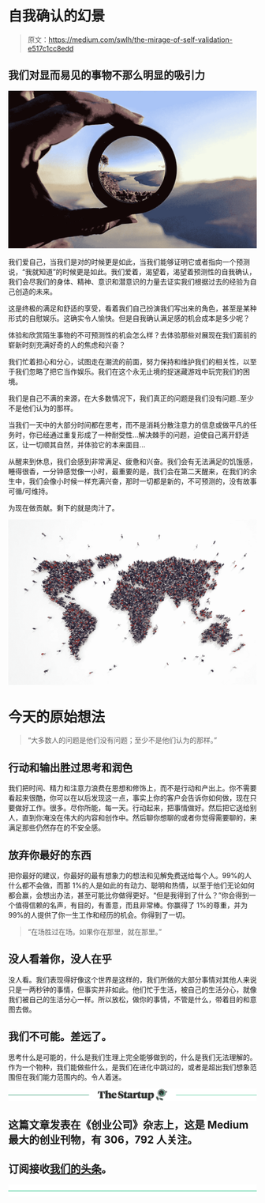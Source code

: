 # 自我确认的幻景

> 原文：<https://medium.com/swlh/the-mirage-of-self-validation-e517c1cc8edd>

## 我们对显而易见的事物不那么明显的吸引力

![](img/a02dd406e0ecb43ce2bb4d7770b47628.png)

我们爱自己，当我们是对的时候更是如此，当我们能够证明它或者指向一个预测说，“我就知道”的时候更是如此。我们爱着，渴望着，渴望着预测性的自我确认，我们会尽我们的身体、精神、意识和潜意识的力量去证实我们根据过去的经验为自己创造的未来。

这是终极的满足和舒适的享受，看着我们自己扮演我们写出来的角色，甚至是某种形式的自慰娱乐。这确实令人愉快。但是自我确认满足感的机会成本是多少呢？

体验和欣赏陌生事物的不可预测性的机会怎么样？去体验那些对展现在我们面前的崭新时刻充满好奇的人的焦虑和兴奋？

我们忙着担心和分心，试图走在潮流的前面，努力保持和维护我们的相关性，以至于我们忽略了把它当作娱乐。我们在这个永无止境的捉迷藏游戏中玩完我们的困境。

我们是自己不满的来源，在大多数情况下，我们真正的问题是我们没有问题..至少不是他们认为的那样。

当我们一天中的大部分时间都在思考，而不是消耗分散注意力的信息或做平凡的任务时，你已经通过重复形成了一种耐受性…解决棘手的问题，迫使自己离开舒适区，让一切顺其自然，并体验它的本来面目…

从醒来到休息，我们会感到非常满足、疲惫和兴奋。我们会有无法满足的饥饿感，睡得很香，一分钟感觉像一小时，最重要的是，我们会在第二天醒来，在我们的余生中，我们会像小时候一样充满兴奋，那时一切都是新的，不可预测的，没有故事可循/可维持。

为现在做贡献。剩下的就是肉汁了。

![](img/eeb3f4c1f1a1621590770578767ae1d2.png)

# **今天的原始想法**

> “大多数人的问题是他们没有问题；至少不是他们认为的那样。”

## 行动和输出胜过思考和润色

我们把时间、精力和注意力浪费在思想和修饰上，而不是行动和产出上。你不需要看起来很酷，你可以在以后发现这一点，事实上你的客户会告诉你如何做，现在只要做好工作。很多。尽你所能，每一天。行动起来，把事情做好。然后把它送给别人，直到你淹没在伟大的内容和创作中。然后聊你想聊的或者你觉得需要聊的，来满足那些仍然存在的不安全感。

## 放弃你最好的东西

把你最好的建议，你最好的最有想象力的想法和见解免费送给每个人。99%的人什么都不会做，而那 1%的人是如此的有动力、聪明和热情，以至于他们无论如何都会赢，会想出办法，甚至可能比你做得更好。“但是我得到了什么？”你会得到一个值得信赖的名声，有目的，有善意，而且非常棒。你赢得了 1%的尊重，并为 99%的人提供了你一生工作和经历的机会。你得到了一切。

> “在场胜过在场。如果你在那里，就在那里。”

## 没人看着你，没人在乎

没人看。我们表现得好像这个世界是这样的，我们所做的大部分事情对其他人来说只是一两秒钟的事情，但事实并非如此。他们忙于生活，被自己的生活分心，就像我们被自己的生活分心一样。所以放松，做你的事情，不管是什么，带着目的和意图去做。

## 我们不可能。差远了。

思考什么是可能的，什么是我们生理上完全能够做到的，什么是我们无法理解的。作为一个物种，我们能做些什么，是我们在进化中跳过的，或者是超出我们想象范围但在我们能力范围内的。令人着迷。

[![](img/308a8d84fb9b2fab43d66c117fcc4bb4.png)](https://medium.com/swlh)

## 这篇文章发表在《创业公司》杂志上，这是 Medium 最大的创业刊物，有 306，792 人关注。

## 订阅接收[我们的头条](http://growthsupply.com/the-startup-newsletter/)。

[![](img/b0164736ea17a63403e660de5dedf91a.png)](https://medium.com/swlh)